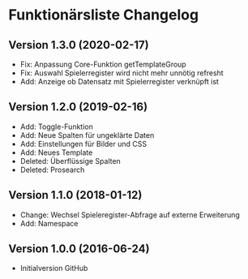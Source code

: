 # Funktionärsliste Changelog

## Version 1.3.0 (2020-02-17)

- Fix: Anpassung Core-Funktion getTemplateGroup
- Fix: Auswahl Spielerregister wird nicht mehr unnötig refresht
- Add: Anzeige ob Datensatz mit Spielerregister verknüpft ist

## Version 1.2.0 (2019-02-16)

- Add: Toggle-Funktion
- Add: Neue Spalten für ungeklärte Daten
- Add: Einstellungen für Bilder und CSS
- Add: Neues Template
- Deleted: Überflüssige Spalten
- Deleted: Prosearch

## Version 1.1.0 (2018-01-12)

- Change: Wechsel Spieleregister-Abfrage auf externe Erweiterung
- Add: Namespace

## Version 1.0.0 (2016-06-24)

- Initialversion GitHub
